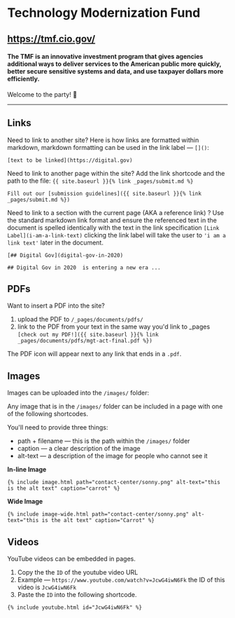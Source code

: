 # Technology Modernization Fund
## https://tmf.cio.gov/

#### The TMF is an innovative investment program that gives agencies additional ways to deliver services to the American public more quickly, better secure sensitive systems and data, and use taxpayer dollars more efficiently.

Welcome to the party! :tada:

---

## Links

Need to link to another site? Here is how links are formatted within markdown, markdown formatting can be used in the link label — `[]()`:

```
[text to be linked](https://digital.gov)
```

Need to link to another page within the site?
Add the link shortcode and the path to the file: `{{ site.baseurl }}{% link _pages/submit.md %}`

```
Fill out our [submission guidelines]({{ site.baseurl }}{% link _pages/submit.md %})
```
Need to link to a section with the current page (AKA a reference link) ?
Use the standard markdown link format and ensure the referenced text in the document is spelled identically with the text in the link specification `[Link Label](i-am-a-link-text)` clicking the link label will take the user to `'i am a link text'` later in the document. 
```
[## Digital Gov](digital-gov-in-2020)

## Digital Gov in 2020  is entering a new era ...
```
## PDFs

Want to insert a PDF into the site?
1. upload the PDF to `/_pages/documents/pdfs/`
2. link to the PDF from your text in the same way you'd link to _pages ```[check out my PDF!]({{ site.baseurl }}{% link _pages/documents/pdfs/mgt-act-final.pdf %})```

The PDF icon will appear next to any link that ends in a `.pdf`.

## Images

Images can be uploaded into the `/images/` folder:

Any image that is in the `/images/` folder can be included in a page with one of the following shortcodes.

You'll need to provide three things:
- path + filename — this is the path within the `/images/` folder
- caption — a clear description of the image
- alt-text — a description of the image for people who cannot see it


**In-line Image**
```
{% include image.html path="contact-center/sonny.png" alt-text="this is the alt text" caption="carrot" %}
```

**Wide Image**
```
{% include image-wide.html path="contact-center/sonny.png" alt-text="this is the alt text" caption="Carrot" %}
```

## Videos

YouTube videos can be embedded in pages.

1. Copy the the `ID` of the youtube video URL
  1. Example — `https://www.youtube.com/watch?v=JcwG4iwN6Fk` the ID of this video is `JcwG4iwN6Fk`
2. Paste the `ID` into the following shortcode.

```
{% include youtube.html id="JcwG4iwN6Fk" %}
```
